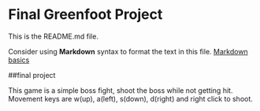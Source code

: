 # Final Greenfoot Project
This is the README.md file.

Consider using **Markdown** syntax to format the text in this file. [Markdown basics](https://www.markdownguide.org/getting-started/)

##final project

This game is a simple boss fight, shoot the boss while not getting hit. Movement keys are w(up), a(left), s(down), d(right) and right click to shoot.

